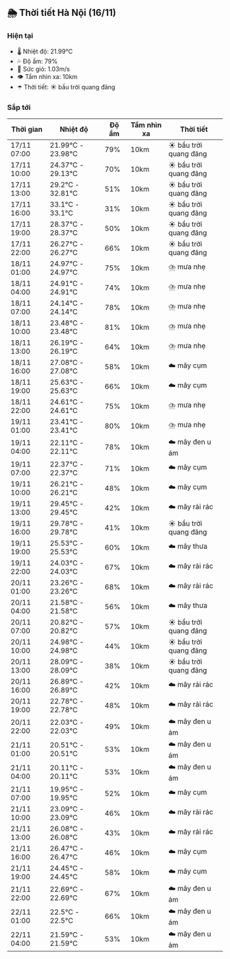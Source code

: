## 🌦️ Thời tiết Hà Nội (16/11)

### Hiện tại

- 🌡️ Nhiệt độ: 21.99℃
- 💦 Độ ẩm: 79%
- 💨 Sức gió: 1.03m/s
- 👁️ Tầm nhìn xa: 10km
- ☂️ Thời tiết: ☀️ bầu trời quang đãng

### Sắp tới

| Thời gian | Nhiệt độ | Độ ẩm | Tầm nhìn xa | Thời tiết |
| --- | --- | --- | --- | --- |
| 17/11 07:00 | 21.99℃ - 23.98℃ | 79% | 10km | ☀️ bầu trời quang đãng |
| 17/11 10:00 | 24.37℃ - 29.13℃ | 70% | 10km | ☀️ bầu trời quang đãng |
| 17/11 13:00 | 29.2℃ - 32.81℃ | 51% | 10km | ☀️ bầu trời quang đãng |
| 17/11 16:00 | 33.1℃ - 33.1℃ | 31% | 10km | ☀️ bầu trời quang đãng |
| 17/11 19:00 | 28.37℃ - 28.37℃ | 50% | 10km | ☀️ bầu trời quang đãng |
| 17/11 22:00 | 26.27℃ - 26.27℃ | 66% | 10km | ☀️ bầu trời quang đãng |
| 18/11 01:00 | 24.97℃ - 24.97℃ | 75% | 10km | ⛈️ mưa nhẹ |
| 18/11 04:00 | 24.91℃ - 24.91℃ | 74% | 10km | ⛈️ mưa nhẹ |
| 18/11 07:00 | 24.14℃ - 24.14℃ | 78% | 10km | ⛈️ mưa nhẹ |
| 18/11 10:00 | 23.48℃ - 23.48℃ | 81% | 10km | ⛈️ mưa nhẹ |
| 18/11 13:00 | 26.19℃ - 26.19℃ | 64% | 10km | ⛈️ mưa nhẹ |
| 18/11 16:00 | 27.08℃ - 27.08℃ | 58% | 10km | ☁️ mây cụm |
| 18/11 19:00 | 25.63℃ - 25.63℃ | 66% | 10km | ☁️ mây cụm |
| 18/11 22:00 | 24.61℃ - 24.61℃ | 75% | 10km | ⛈️ mưa nhẹ |
| 19/11 01:00 | 23.41℃ - 23.41℃ | 80% | 10km | ⛈️ mưa nhẹ |
| 19/11 04:00 | 22.11℃ - 22.11℃ | 78% | 10km | ☁️ mây đen u ám |
| 19/11 07:00 | 22.37℃ - 22.37℃ | 71% | 10km | ☁️ mây cụm |
| 19/11 10:00 | 26.21℃ - 26.21℃ | 48% | 10km | ☁️ mây cụm |
| 19/11 13:00 | 29.45℃ - 29.45℃ | 42% | 10km | ☁️ mây rải rác |
| 19/11 16:00 | 29.78℃ - 29.78℃ | 41% | 10km | ☀️ bầu trời quang đãng |
| 19/11 19:00 | 25.53℃ - 25.53℃ | 60% | 10km | ☁️ mây thưa |
| 19/11 22:00 | 24.03℃ - 24.03℃ | 67% | 10km | ☁️ mây rải rác |
| 20/11 01:00 | 23.26℃ - 23.26℃ | 68% | 10km | ☁️ mây rải rác |
| 20/11 04:00 | 21.58℃ - 21.58℃ | 56% | 10km | ☁️ mây thưa |
| 20/11 07:00 | 20.82℃ - 20.82℃ | 57% | 10km | ☀️ bầu trời quang đãng |
| 20/11 10:00 | 24.98℃ - 24.98℃ | 44% | 10km | ☀️ bầu trời quang đãng |
| 20/11 13:00 | 28.09℃ - 28.09℃ | 38% | 10km | ☀️ bầu trời quang đãng |
| 20/11 16:00 | 26.89℃ - 26.89℃ | 42% | 10km | ☁️ mây rải rác |
| 20/11 19:00 | 22.78℃ - 22.78℃ | 48% | 10km | ☁️ mây rải rác |
| 20/11 22:00 | 22.03℃ - 22.03℃ | 49% | 10km | ☁️ mây đen u ám |
| 21/11 01:00 | 20.51℃ - 20.51℃ | 53% | 10km | ☁️ mây đen u ám |
| 21/11 04:00 | 20.11℃ - 20.11℃ | 53% | 10km | ☁️ mây đen u ám |
| 21/11 07:00 | 19.95℃ - 19.95℃ | 52% | 10km | ☁️ mây cụm |
| 21/11 10:00 | 23.09℃ - 23.09℃ | 46% | 10km | ☁️ mây rải rác |
| 21/11 13:00 | 26.08℃ - 26.08℃ | 43% | 10km | ☁️ mây rải rác |
| 21/11 16:00 | 26.47℃ - 26.47℃ | 46% | 10km | ☁️ mây cụm |
| 21/11 19:00 | 24.45℃ - 24.45℃ | 58% | 10km | ☁️ mây cụm |
| 21/11 22:00 | 22.69℃ - 22.69℃ | 67% | 10km | ☁️ mây đen u ám |
| 22/11 01:00 | 22.5℃ - 22.5℃ | 66% | 10km | ☁️ mây đen u ám |
| 22/11 04:00 | 21.59℃ - 21.59℃ | 53% | 10km | ☁️ mây đen u ám |
